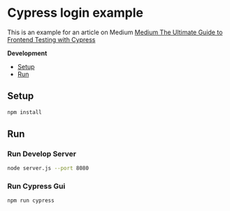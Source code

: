# Cypress login example
This is an example for an article on Medium
[Medium The Ultimate Guide to Frontend Testing with Cypress](https://borovweb.medium.com/%D0%BA%D0%B0%D0%BA-%D1%82%D0%B5%D1%81%D1%82%D0%B8%D1%80%D0%BE%D0%B2%D0%B0%D1%82%D1%8C-%D1%84%D1%80%D0%BE%D0%BD%D1%82%D1%8D%D0%BD%D0%B4-%D1%87%D0%B5%D1%80%D0%B5%D0%B7-cypress-%D1%87%D0%B0%D1%81%D1%82%D1%8C-1-51c3422ad755)

**Development**

- [Setup](#setup)
- [Run](#run)

## <a name="setup">Setup</a>

```bash
npm install
```

## <a name="run">Run</a>

### Run Develop Server

```bash
node server.js --port 8080
```

### Run Cypress Gui

```bash
npm run cypress
```

